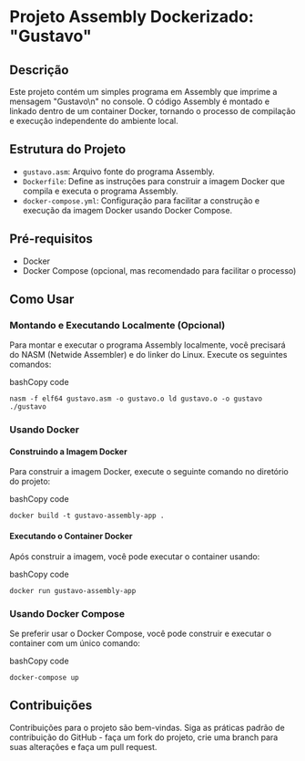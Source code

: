 # Projeto Assembly Dockerizado: "Gustavo"

## Descrição

Este projeto contém um simples programa em Assembly que imprime a mensagem "Gustavo\n" no console. O código Assembly é montado e linkado dentro de um container Docker, tornando o processo de compilação e execução independente do ambiente local.

## Estrutura do Projeto

-   `gustavo.asm`: Arquivo fonte do programa Assembly.
-   `Dockerfile`: Define as instruções para construir a imagem Docker que compila e executa o programa Assembly.
-   `docker-compose.yml`: Configuração para facilitar a construção e execução da imagem Docker usando Docker Compose.

## Pré-requisitos

-   Docker
-   Docker Compose (opcional, mas recomendado para facilitar o processo)

## Como Usar

### Montando e Executando Localmente (Opcional)

Para montar e executar o programa Assembly localmente, você precisará do NASM (Netwide Assembler) e do linker do Linux. Execute os seguintes comandos:

bashCopy code

`nasm -f elf64 gustavo.asm -o gustavo.o
ld gustavo.o -o gustavo
./gustavo` 

### Usando Docker

#### Construindo a Imagem Docker

Para construir a imagem Docker, execute o seguinte comando no diretório do projeto:

bashCopy code

`docker build -t gustavo-assembly-app .` 

#### Executando o Container Docker

Após construir a imagem, você pode executar o container usando:

bashCopy code

`docker run gustavo-assembly-app` 

### Usando Docker Compose

Se preferir usar o Docker Compose, você pode construir e executar o container com um único comando:

bashCopy code

`docker-compose up` 

## Contribuições

Contribuições para o projeto são bem-vindas. Siga as práticas padrão de contribuição do GitHub - faça um fork do projeto, crie uma branch para suas alterações e faça um pull request.